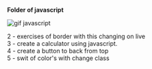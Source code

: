 <b>Folder of javascript</b>

![gif javascript](https://ronanlopes.me/wp-content/uploads/2020/11/javascript.png)


2 - exercises of border with this changing on live<br>
3 - create a calculator using javascript.<br>
4 - create a button to back from top<br>
5 - swit of color's with change class
